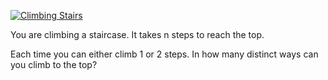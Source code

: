 [![Climbing Stairs](https://leetcode.com/problems/climbing-stairs)](https://leetcode.com/problems/climbing-stairs)


You are climbing a staircase. It takes n steps to reach the top.

Each time you can either climb 1 or 2 steps. In how many distinct ways can you climb to the top?

 